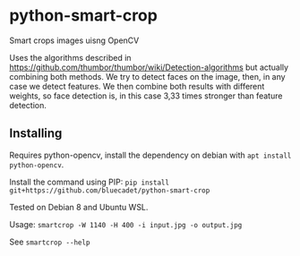 # python-smart-crop

Smart crops images uisng OpenCV

Uses the algorithms described in https://github.com/thumbor/thumbor/wiki/Detection-algorithms but actually combining both methods. We try to detect faces on the image, then, in any case we detect features. We then combine both results with different weights, so face detection is, in this case 3,33 times stronger than feature detection.

## Installing

Requires python-opencv, install the dependency on debian with `apt install python-opencv`.

Install the command using PIP: `pip install git+https://github.com/bluecadet/python-smart-crop`

Tested on Debian 8 and Ubuntu WSL.

Usage: `smartcrop -W 1140 -H 400 -i input.jpg -o output.jpg`

See `smartcrop --help`
